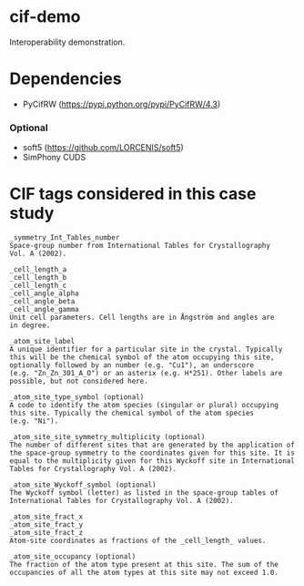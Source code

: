 cif-demo
========
Interoperability demonstration.


Dependencies
============
* PyCifRW        (https://pypi.python.org/pypi/PyCifRW/4.3)

### Optional
* soft5          (https://github.com/LORCENIS/soft5)
* SimPhony CUDS


CIF tags considered in this case study
======================================

    _symmetry_Int_Tables_number
    Space-group number from International Tables for Crystallography
    Vol. A (2002).

    _cell_length_a
    _cell_length_b
    _cell_length_c
    _cell_angle_alpha
    _cell_angle_beta
    _cell_angle_gamma
    Unit cell parameters. Cell lengths are in Ångström and angles are
    in degree.

    _atom_site_label
    A unique identifier for a particular site in the crystal. Typically
    this will be the chemical symbol of the atom occupying this site,
    optionally followed by an number (e.g. "Cu1"), an underscore
    (e.g. "Zn_Zn_301_A_O") or an asterix (e.g. H*251). Other labels are
    possible, but not considered here.

    _atom_site_type_symbol (optional)
    A code to identify the atom species (singular or plural) occupying
    this site. Typically the chemical symbol of the atom species
    (e.g. "Ni").

    _atom_site_site_symmetry_multiplicity (optional)
    The number of different sites that are generated by the application of
    the space-group symmetry to the coordinates given for this site. It is
    equal to the multiplicity given for this Wyckoff site in International
    Tables for Crystallography Vol. A (2002).

    _atom_site_Wyckoff_symbol (optional)
    The Wyckoff symbol (letter) as listed in the space-group tables of
    International Tables for Crystallography Vol. A (2002).

    _atom_site_fract_x
    _atom_site_fract_y
    _atom_site_fract_z
    Atom-site coordinates as fractions of the _cell_length_ values.

    _atom_site_occupancy (optional)
    The fraction of the atom type present at this site. The sum of the
    occupancies of all the atom types at this site may not exceed 1.0.
